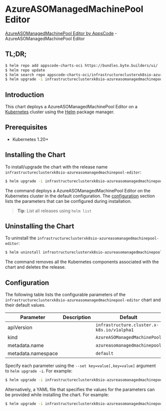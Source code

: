 # AzureASOManagedMachinePool Editor

[AzureASOManagedMachinePool Editor by AppsCode](https://byte.builders) - AzureASOManagedMachinePool Editor

## TL;DR;

```bash
$ helm repo add appscode-charts-oci https://bundles.byte.builders/ui/
$ helm repo update
$ helm search repo appscode-charts-oci/infrastructureclusterxk8sio-azureasomanagedmachinepool-editor --version=v0.4.21
$ helm upgrade -i infrastructureclusterxk8sio-azureasomanagedmachinepool-editor appscode-charts-oci/infrastructureclusterxk8sio-azureasomanagedmachinepool-editor -n default --create-namespace --version=v0.4.21
```

## Introduction

This chart deploys a AzureASOManagedMachinePool Editor on a [Kubernetes](http://kubernetes.io) cluster using the [Helm](https://helm.sh) package manager.

## Prerequisites

- Kubernetes 1.20+

## Installing the Chart

To install/upgrade the chart with the release name `infrastructureclusterxk8sio-azureasomanagedmachinepool-editor`:

```bash
$ helm upgrade -i infrastructureclusterxk8sio-azureasomanagedmachinepool-editor appscode-charts-oci/infrastructureclusterxk8sio-azureasomanagedmachinepool-editor -n default --create-namespace --version=v0.4.21
```

The command deploys a AzureASOManagedMachinePool Editor on the Kubernetes cluster in the default configuration. The [configuration](#configuration) section lists the parameters that can be configured during installation.

> **Tip**: List all releases using `helm list`

## Uninstalling the Chart

To uninstall the `infrastructureclusterxk8sio-azureasomanagedmachinepool-editor`:

```bash
$ helm uninstall infrastructureclusterxk8sio-azureasomanagedmachinepool-editor -n default
```

The command removes all the Kubernetes components associated with the chart and deletes the release.

## Configuration

The following table lists the configurable parameters of the `infrastructureclusterxk8sio-azureasomanagedmachinepool-editor` chart and their default values.

|     Parameter      | Description |                        Default                        |
|--------------------|-------------|-------------------------------------------------------|
| apiVersion         |             | <code>infrastructure.cluster.x-k8s.io/v1alpha1</code> |
| kind               |             | <code>AzureASOManagedMachinePool</code>               |
| metadata.name      |             | <code>azureasomanagedmachinepool</code>               |
| metadata.namespace |             | <code>default</code>                                  |


Specify each parameter using the `--set key=value[,key=value]` argument to `helm upgrade -i`. For example:

```bash
$ helm upgrade -i infrastructureclusterxk8sio-azureasomanagedmachinepool-editor appscode-charts-oci/infrastructureclusterxk8sio-azureasomanagedmachinepool-editor -n default --create-namespace --version=v0.4.21 --set apiVersion=infrastructure.cluster.x-k8s.io/v1alpha1
```

Alternatively, a YAML file that specifies the values for the parameters can be provided while
installing the chart. For example:

```bash
$ helm upgrade -i infrastructureclusterxk8sio-azureasomanagedmachinepool-editor appscode-charts-oci/infrastructureclusterxk8sio-azureasomanagedmachinepool-editor -n default --create-namespace --version=v0.4.21 --values values.yaml
```
